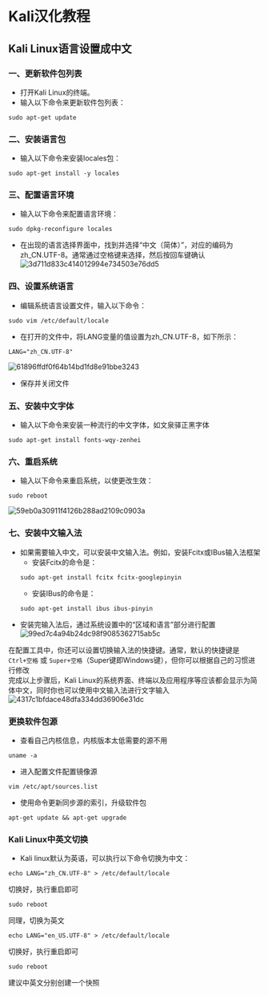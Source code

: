 # Kali汉化教程

## Kali Linux语言设置成中文

### 一、更新软件包列表
- 打开Kali Linux的终端。  
- 输入以下命令来更新软件包列表：  
```
sudo apt-get update
```

### 二、安装语言包
- 输入以下命令来安装locales包：  
```
sudo apt-get install -y locales
```

### 三、配置语言环境
- 输入以下命令来配置语言环境：  
```
sudo dpkg-reconfigure locales
```
- 在出现的语言选择界面中，找到并选择“中文（简体）”，对应的编码为zh_CN.UTF-8。通常通过空格键来选择，然后按回车键确认  
![3d711d833c414012994e734503e76dd5](https://github.com/user-attachments/assets/218066b8-1113-4d5e-b28b-ce0caf957986)

### 四、设置系统语言
- 编辑系统语言设置文件，输入以下命令：
```
sudo vim /etc/default/locale
```
- 在打开的文件中，将LANG变量的值设置为zh_CN.UTF-8，如下所示：
```
LANG="zh_CN.UTF-8"
```
![61896ffdf0f64b14bd1fd8e91bbe3243](https://github.com/user-attachments/assets/c04d087e-7b1d-4245-b09d-404a89876899)  

- 保存并关闭文件

### 五、安装中文字体
- 输入以下命令来安装一种流行的中文字体，如文泉驿正黑字体
```
sudo apt-get install fonts-wqy-zenhei
```

### 六、重启系统
- 输入以下命令来重启系统，以使更改生效：
```
sudo reboot
```
![59eb0a30911f4126b288ad2109c0903a](https://github.com/user-attachments/assets/fa572e74-a440-45da-97d3-843bfee0634e)  

### 七、安装中文输入法
- 如果需要输入中文，可以安装中文输入法。例如，安装Fcitx或IBus输入法框架  
  - 安装Fcitx的命令是：  
  ```
  sudo apt-get install fcitx fcitx-googlepinyin
  ```
  - 安装IBus的命令是：
  ```
  sudo apt-get install ibus ibus-pinyin
  ```
- 安装完输入法后，通过系统设置中的“区域和语言”部分进行配置  
![99ed7c4a94b24dc98f9085362715ab5c](https://github.com/user-attachments/assets/94e2c412-77ab-4c9f-935e-a9c46169d90b)  

在配置工具中，你还可以设置切换输入法的快捷键。通常，默认的快捷键是 `Ctrl+空格` 或 `Super+空格`（Super键即Windows键），但你可以根据自己的习惯进行修改  
完成以上步骤后，Kali Linux的系统界面、终端以及应用程序等应该都会显示为简体中文，同时你也可以使用中文输入法进行文字输入  
![4317c1bfdace48dfa334dd36906e31dc](https://github.com/user-attachments/assets/ce9228a7-dd0a-4c55-b5a9-9f25156c7917)  

### 更换软件包源
- 查看自己内核信息，内核版本太低需要的源不用
```
uname -a
```
- 进入配置文件配置镜像源
```
vim /etc/apt/sources.list
```
- 使用命令更新同步源的索引，升级软件包
```
apt-get update && apt-get upgrade
```

### Kali Linux中英文切换
- Kali linux默认为英语，可以执行以下命令切换为中文：  
```
echo LANG="zh_CN.UTF-8" > /etc/default/locale
```
切换好，执行重启即可  
```
sudo reboot
```
同理，切换为英文  
```
echo LANG="en_US.UTF-8" > /etc/default/locale
```
切换好，执行重启即可  
```
sudo reboot
```
建议中英文分别创建一个快照  
